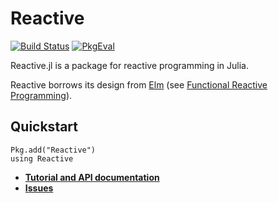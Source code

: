 # Reactive

[![Build Status](https://travis-ci.org/JuliaLang/Reactive.jl.png)](https://travis-ci.org/shashi/Reactive.jl)
[![PkgEval](http://pkg.julialang.org/badges/Reactive_0.3.svg)](http://pkg.julialang.org/?pkg=Reactive&ver=0.3)

Reactive.jl is a package for reactive programming in Julia.

Reactive borrows its design from [Elm](http://elm-lang.org/) (see [Functional Reactive Programming](http://elm-lang.org/learn/What-is-FRP.elm)).

## Quickstart

```{.julia execute="false"}
Pkg.add("Reactive")
using Reactive
```

* **[Tutorial and API documentation](http://julialang.github.io/Reactive.jl)**
* [**Issues**](https://github.com/JuliaLang/Reactive.jl/issues/new)
